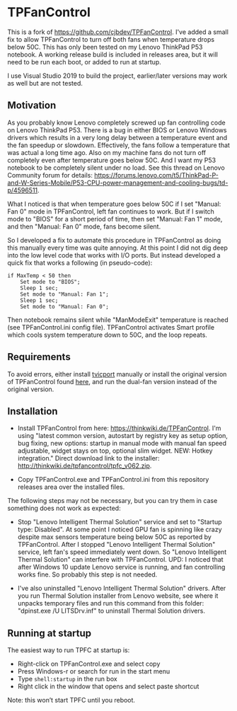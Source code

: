 # TPFanControl

This is a fork of https://github.com/cjbdev/TPFanControl. I've added a small fix to allow TPFanControl to turn off both fans when temperature drops below 50C. This has only been tested on my Lenovo ThinkPad P53 notebook. A working release build is included in releases area, but it will need to be run each boot, or added to run at startup. 

I use Visual Studio 2019 to build the project, earlier/later versions may work as well but are not tested.

## Motivation
As you probably know Lenovo completely screwed up fan controlling code on Lenovo ThinkPad P53. There is a bug in either BIOS or Lenovo Windows drivers which results in a very long delay between a temperature event and the fan speedup or slowdown. Effectively, the fans follow a temperature that was actual a long time ago. Also on my machine fans do not turn off completely even after temperature goes below 50C. And I want my P53 notebook to be completely silent under no load. See this thread on Lenovo Community forum for details:
https://forums.lenovo.com/t5/ThinkPad-P-and-W-Series-Mobile/P53-CPU-power-management-and-cooling-bugs/td-p/4596511.

What I noticed is that when temperature goes below 50C if I set "Manual: Fan 0" mode in TPFanControl, left fan continues to work. But if I switch mode to "BIOS" for a short period of time, then set "Manual: Fan 1" mode, and then "Manual: Fan 0" mode, fans become silent.

So I developed a fix to automate this procedure in TPFanControl as doing this manually every time was quite annoying. At this point I did not dig deep into the low level code that works with I/O ports. But instead developed a quick fix that works a following (in pseudo-code):
```
if MaxTemp < 50 then
    Set mode to "BIOS";
    Sleep 1 sec;
    Set mode to "Manual: Fan 1";
    Sleep 1 sec;
    Set mode to "Manual: Fan 0";
```    
Then notebook remains silent while "ManModeExit" temperature is reached (see TPFanControl.ini config file). TPFanControl activates Smart profile which cools system temperature down to 50C, and the loop repeats.

## Requirements

To avoid errors, either install [tvicport](https://www.entechtaiwan.com/dev/port/index.shtm) manually or install the original version of TPFanControl found [here](https://thinkwiki.de/TPFanControl/), and run the dual-fan version instead of the original version.

## Installation
* Install TPFanControl from here: https://thinkwiki.de/TPFanControl. I'm using "latest common version, autostart by registry key as setup option, bug fixing, new options: startup in manual mode with manual fan speed adjustable, widget stays on top, optional slim widget. NEW: Hotkey integration." Direct download link to the installer: http://thinkwiki.de/tpfancontrol/tpfc_v062.zip.

* Copy TPFanControl.exe and TPFanControl.ini from this repository releases area over the installed files.


The following steps may not be necessary, but you can try them in case something does not work as expected:

* Stop "Lenovo Intelligent Thermal Solution" service and set to "Startup type: Disabled". At some point I noticed GPU fan is spinning like crazy despite max sensors temperature being below 50C as reported by TPFanControl. After I stopped "Lenovo Intelligent Thermal Solution" service, left fan's speed immediately went down. So "Lenovo Intelligent Thermal Solution" can interfere with TPFanControl. UPD: I noticed that after Windows 10 update Lenovo service is running, and fan controlling works fine. So probably this step is not needed.

* I've also uninstalled "Lenovo Intelligent Thermal Solution" drivers. After you run Thermal Solution installer from Lenovo website, see where it unpacks temporary files and run this command from this folder: "dpinst.exe /U LITSDrv.inf" to uninstall Thermal Solution drivers.

## Running at startup

The easiest way to run TPFC at startup is:

- Right-click on TPFanControl.exe and select copy
- Press Windows-r or search for run in the start menu
- Type `shell:startup` in the run box
- Right click in the window that opens and select paste shortcut

Note: this won’t start TPFC until you reboot.
